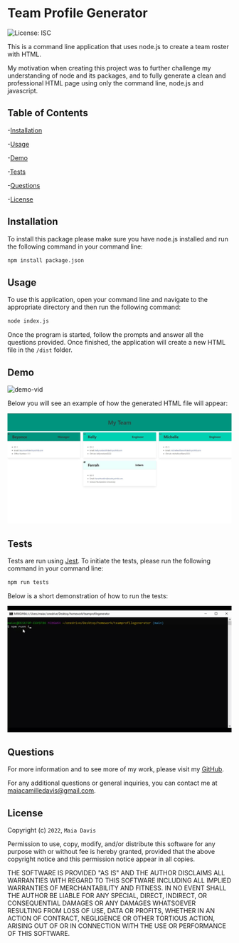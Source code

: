 # Team Profile Generator
![License: ISC](https://img.shields.io/badge/License-ISC-blue.svg)

This is a command line application that uses node.js to create a team roster with HTML. 

My motivation when creating this project was to further challenge my understanding of node and its packages, and to fully generate a clean and professional HTML page using only the command line, node.js and javascript.

## Table of Contents
-[Installation](#installation)

-[Usage](#usage)

-[Demo](#demo)

-[Tests](#tests)

-[Questions](#questions)

-[License](#license)

## Installation
To install this package please make sure you have node.js installed and run the following command in your command line: 

```md
npm install package.json
```

## Usage 
To use this application, open your command line and navigate to the appropriate directory and then run the following command:

```md
node index.js
```
Once the program is started, follow the prompts and answer all the questions provided. Once finished, the application will create a new HTML file in the `/dist` folder. 

## Demo

![demo-vid](./assets/teamgenerator.gif)

Below you will see an example of how the generated HTML file will appear:

![screenshot](./assets/screenshot.JPG)

## Tests 
Tests are run using [Jest](https://jestjs.io/). To initiate the tests, please run the following command in your command line: 

```md
npm run tests
```

Below is a short demonstration of how to run the tests: 

![demo-vid](./assets/testsdemo.gif)

## Questions 
For more information and to see more of my work, please visit my [GitHub](https://github.com/maiavelli/).

For any additional questions or general inquiries, you can contact me at maiacamilledavis@gmail.com.

## License
Copyright (c) `2022`, `Maia Davis`

Permission to use, copy, modify, and/or distribute this software for any purpose with or without fee is hereby granted, provided that the above copyright notice and this permission notice appear in all copies.

THE SOFTWARE IS PROVIDED "AS IS" AND THE AUTHOR DISCLAIMS ALL WARRANTIES WITH REGARD TO THIS SOFTWARE INCLUDING ALL IMPLIED WARRANTIES OF MERCHANTABILITY AND FITNESS. IN NO EVENT SHALL THE AUTHOR BE LIABLE FOR ANY SPECIAL, DIRECT, INDIRECT, OR CONSEQUENTIAL DAMAGES OR ANY DAMAGES WHATSOEVER RESULTING FROM LOSS OF USE, DATA OR PROFITS, WHETHER IN AN ACTION OF CONTRACT, NEGLIGENCE OR OTHER TORTIOUS ACTION, ARISING OUT OF OR IN CONNECTION WITH THE USE OR PERFORMANCE OF THIS SOFTWARE.
